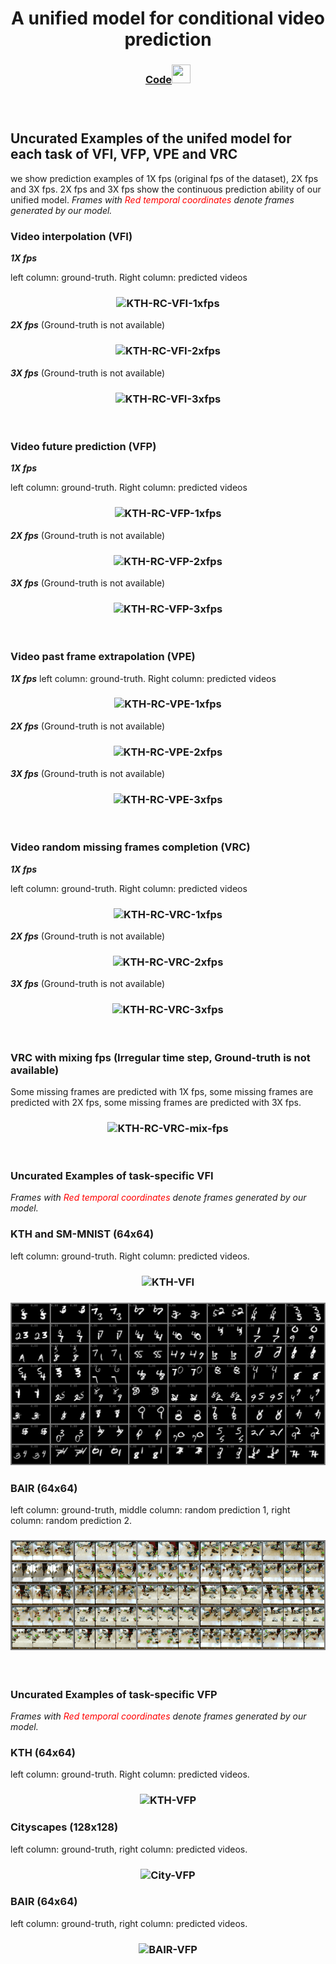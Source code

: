 <h1 align="center"> A unified model for conditional video prediction </h1>

<h3 align="center"> <a href="https://github.com/NPVS/NPVS" target="_blank">Code<img src="https://raw.githubusercontent.com/FortAwesome/Font-Awesome/6.x/svgs/brands/github.svg" width="30" height="30"></a> <h3>

&nbsp;

<h2 align="left"> Uncurated Examples of the unifed model for each task of VFI, VFP, VPE and VRC </h2>

we show prediction examples of 1X fps (original fps of the dataset), 2X fps and 3X fps. 2X fps and 3X fps show the continuous prediction ability of our unified model. <em>Frames with <span style="color:red"> Red temporal coordinates </span> denote frames generated by our model.</em>


<h3 align="left">  Video interpolation (VFI) </h3>

<em><b>1X fps</b></em> 

left column: ground-truth. Right column: predicted videos

<h3 align="center"> <img src="./kth_rc_vfi_10to10_1xfps.gif" alt="KTH-RC-VFI-1xfps"> </h3>

<em><b>2X fps</b></em> (Ground-truth is not available) 

<h3 align="center"> <img src="./kth_rc_vfi_10to10_2xfps.gif" alt="KTH-RC-VFI-2xfps"> </h3>

<em><b>3X fps</b></em> (Ground-truth is not available) 

<h3 align="center"> <img src="./kth_rc_vfi_10to10_3xfps.gif" alt="KTH-RC-VFI-3xfps"> </h3>

&nbsp;

<h3 align="left"> Video future prediction (VFP) </h3>

<em><b>1X fps</b></em> 

left column: ground-truth. Right column: predicted videos 

<h3 align="center"> <img src="./kth_rc_vfp_10to10_1xfps.gif" alt="KTH-RC-VFP-1xfps"> </h3>

<em><b>2X fps</b></em> (Ground-truth is not available) 

<h3 align="center"> <img src="./kth_rc_vfp_10to10_2xfps.gif" alt="KTH-RC-VFP-2xfps"> </h3>

<em><b>3X fps</b></em> (Ground-truth is not available) 

<h3 align="center"> <img src="./kth_rc_vfp_10to10_3xfps.gif" alt="KTH-RC-VFP-3xfps"> </h3>

&nbsp;

<h3 align="left"> Video past frame extrapolation (VPE) </h3>

<em><b>1X fps</b></em> 
left column: ground-truth. Right column: predicted videos 

<h3 align="center"> <img src="./kth_rc_vpe_10to10_1xfps.gif" alt="KTH-RC-VPE-1xfps"> </h3>

<em><b>2X fps</b></em>  (Ground-truth is not available)

<h3 align="center"> <img src="./kth_rc_vpe_10to10_2xfps.gif" alt="KTH-RC-VPE-2xfps"> </h3>

<em><b>3X fps</b></em>  (Ground-truth is not available)

<h3 align="center"> <img src="./kth_rc_vpe_10to10_3xfps.gif" alt="KTH-RC-VPE-3xfps"> </h3>

&nbsp;

<h3 align="left"> Video random missing frames completion (VRC) </h3>


<em><b>1X fps</b></em> 

left column: ground-truth. Right column: predicted videos 

<h3 align="center"> <img src="./kth_rc_vrc_10to10_1xfps.gif" alt="KTH-RC-VRC-1xfps"> </h3>

<em><b>2X fps</b></em> (Ground-truth is not available) 

<h3 align="center"> <img src="./kth_rc_vrc_10to10_2xfps.gif" alt="KTH-RC-VRC-2xfps"> </h3>

<em><b>3X fps</b></em> (Ground-truth is not available)

<h3 align="center"> <img src="./kth_rc_vrc_10to10_3xfps.gif" alt="KTH-RC-VRC-3xfps"> </h3>

&nbsp;

<h3 align="left"> VRC with mixing fps (Irregular time step, Ground-truth is not available)
</h3>

Some missing frames are predicted with 1X fps, some missing frames are predicted with 2X fps, some missing frames are predicted with 3X fps.

<h3 align="center"> <img src="./kth_rc_vrc_10to10_mix_fps.gif" alt="KTH-RC-VRC-mix-fps"> </h3>

&nbsp;

<h3 align="left"> Uncurated Examples of task-specific VFI
</h3>


<em>Frames with <span style="color:red">Red temporal coordinates</span> denote frames generated by our model.</em>

<h3 align="left"> KTH and SM-MNIST (64x64) </h3>

left column: ground-truth. Right column: predicted videos. 

<h3 align="center"> <img src="./KTH_specific_vfi_55to10.gif" alt="KTH-VFI"> </h3>

<h3 align="center"> <img src="./smmnist_specific_vfi_10to5_1xfps.gif" alt="SMMNIST-VFI"> </h3>

<h3 align="left"> BAIR (64x64)  </h3>

left column: ground-truth, middle column: random prediction 1, right column: random prediction 2. 

<h3 align="center"> <img src="./bair_specific_vfi_rand_4to5_1xfps.gif" alt="BAIR-VFI"> </h3>

&nbsp;

<h3 align="left"> Uncurated Examples of task-specific VFP </h3>

<em>Frames with <span style="color:red">Red temporal coordinates</span> denote frames generated by our model.</em>


<h3 align="left"> KTH (64x64) </h3>

left column: ground-truth. Right column: predicted videos. 

<h3 align="center"> <img src="./kth_specific_vfp_10to10_1xfps.gif" alt="KTH-VFP"> </h3>

<h3 align="left"> Cityscapes (128x128) </h3>

left column: ground-truth, right column: predicted videos.

<h3 align="center"> <img src="./city_specific_vfp_2to28_1xfps.gif" alt="City-VFP"> </h3>

<h3 align="left"> BAIR (64x64) </h3>

left column: ground-truth, right column: predicted videos.

<h3 align="center"> <img src="./bair_specific_vfp_2to10_1xfps.gif" alt="BAIR-VFP"> </h3>

